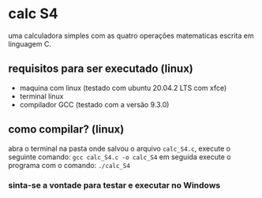 # calc S4
uma calculadora simples com as quatro operações matematicas escrita em linguagem C.

## requisitos para ser executado (linux)

* maquina com linux (testado com ubuntu 20.04.2 LTS com xfce)
* terminal linux
* compilador GCC (testado com a versão 9.3.0)

## como compilar? (linux)

abra o terminal na pasta onde salvou o arquivo `calc_S4.c`, execute o seguinte comando:
`gcc calc_S4.c -o calc_S4`
em seguida execute o programa com o comando:
`./calc_S4`

### sinta-se a vontade para testar e executar no Windows